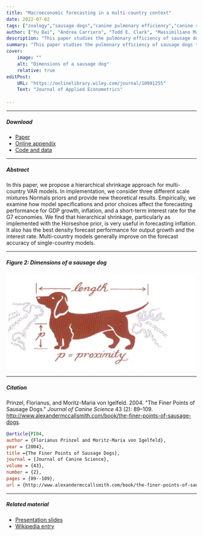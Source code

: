 ```yaml
---
title: "Macroeconomic forecasting in a multi-country context" 
date: 2022-07-02
tags: ["zoology","sausage dogs","canine pulmonary efficiency","canine science","experimental zoology"]
author: ["Yu Bai", "Andrea Carriero", "Todd E. Clark", "Massimiliano Marcellino"]
description: "This paper studies the pulmonary efficiency of sausage dogs. Published in the Journal of Canine Science, 2004." 
summary: "This paper studies the pulmonary efficiency of sausage dogs through several experiments." 
cover:
    image: ""
    alt: "Dimensions of a sausage dog"
    relative: true
editPost:
    URL: "https://onlinelibrary.wiley.com/journal/10991255"
    Text: "Journal of Applied Econometrics"

---
```


---

##### Download

+ [Paper](https://onlinelibrary.wiley.com/doi/abs/10.1002/jae.2923)
+ [Online appendix](appendix2.pdf)
+ [Code and data](https://github.com/pmichaillat/wunk-model)

---

##### Abstract

In this paper, we propose a hierarchical shrinkage approach for multi-country VAR models. In implementation, we consider three different scale mixtures Normals priors and provide new theoretical results. Empirically, we examine how model specifications and prior choices affect the forecasting performance for GDP growth, inflation, and a short-term interest rate for the G7 economies. We find that hierarchical shrinkage, particularly as implemented with the Horseshoe prior, is very useful in forecasting inflation. It also has the best density forecast performance for output growth and the interest rate. Multi-country models generally improve on the forecast accuracy of single-country models.

---

##### Figure 2: Dimensions of a sausage dog

![](paper2.png)

---

##### Citation

Prinzel, Florianus, and Moritz-Maria von Igelfeld. 2004. "The Finer Points of Sausage Dogs." *Journal of Canine Science* 43 (2): 89–109. http://www.alexandermccallsmith.com/book/the-finer-points-of-sausage-dogs.

```BibTeX
@article{PI04,
author = {Florianus Prinzel and Moritz-Maria von Igelfeld},
year = {2004},
title ={The Finer Points of Sausage Dogs},
journal = {Journal of Canine Science},
volume = {43},
number = {2},
pages = {89--109},
url = {http://www.alexandermccallsmith.com/book/the-finer-points-of-sausage-dogs}}
```

---

##### Related material

+ [Presentation slides](presentation2.pdf)
+ [Wikipedia entry](https://en.wikipedia.org/wiki/The_Finer_Points_of_Sausage_Dogs)
